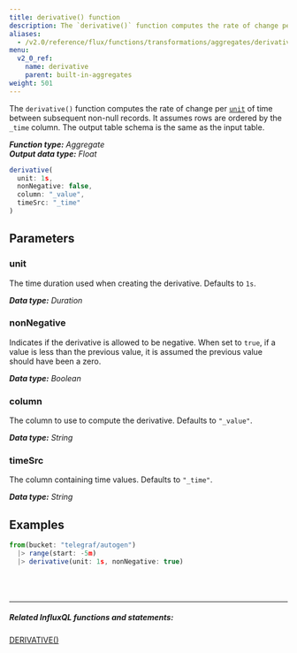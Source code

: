 ```yaml
---
title: derivative() function
description: The `derivative()` function computes the rate of change per unit of time between subsequent non-null records.
aliases:
  - /v2.0/reference/flux/functions/transformations/aggregates/derivative
menu:
  v2_0_ref:
    name: derivative
    parent: built-in-aggregates
weight: 501
---
```


The `derivative()` function computes the rate of change per [`unit`](#unit) of time between subsequent non-null records.
It assumes rows are ordered by the `_time` column.
The output table schema is the same as the input table.

_**Function type:** Aggregate_  
_**Output data type:** Float_

```js
derivative(
  unit: 1s,
  nonNegative: false,
  column: "_value",
  timeSrc: "_time"
)
```

## Parameters

### unit
The time duration used when creating the derivative.
Defaults to `1s`.

_**Data type:** Duration_

### nonNegative
Indicates if the derivative is allowed to be negative.
When set to `true`, if a value is less than the previous value, it is assumed the previous value should have been a zero.

_**Data type:** Boolean_

### column
The column to use to compute the derivative.
Defaults to `"_value"`.

_**Data type:** String_

### timeSrc
The column containing time values.
Defaults to `"_time"`.

_**Data type:** String_

## Examples
```js
from(bucket: "telegraf/autogen")
  |> range(start: -5m)
  |> derivative(unit: 1s, nonNegative: true)
```

<hr style="margin-top:4rem"/>

##### Related InfluxQL functions and statements:
[DERIVATIVE()](https://docs.influxdata.com/influxdb/latest/query_language/functions/#derivative)
